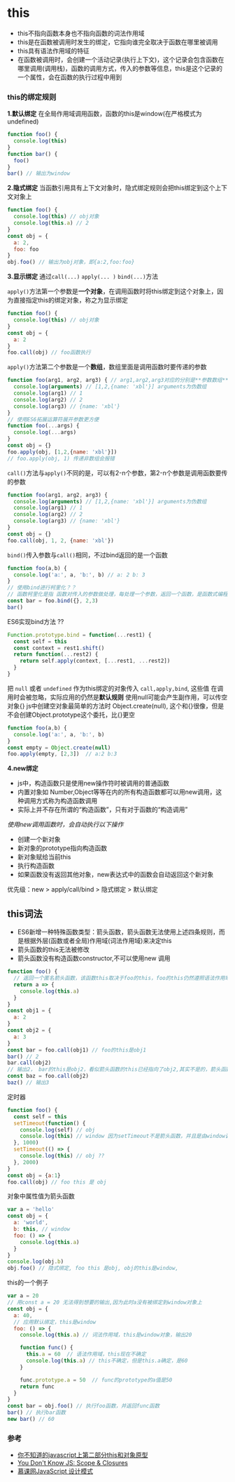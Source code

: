 # this

- this不指向函数本身也不指向函数的词法作用域
- this是在函数被调用时发生的绑定，它指向谁完全取决于函数在哪里被调用
- this具有语法作用域的特征
- 在函数被调用时，会创建一个活动记录(执行上下文)，这个记录会包含函数在哪里调用(调用栈)，函数的调用方式，传入的参数等信息，this是这个记录的一个属性，会在函数的执行过程中用到

### this的绑定规则
**1.默认绑定**
在全局作用域调用函数，函数的this是window(在严格模式为undefined)
```js
function foo() {
  console.log(this)
}
function bar() {
  foo()
}
bar() // 输出为window
```

**2.隐式绑定**
当函数引用具有上下文对象时，隐式绑定规则会把this绑定到这个上下文对象上
```js
function foo() {
  console.log(this) // obj对象
  console.log(this.a) // 2
}
const obj = {
  a: 2,
  foo: foo
}
obj.foo() // 输出为obj对象，即{a:2,foo:foo}
```

**3.显示绑定**
通过`call(...)` `apply(... )` `bind(...)`方法

`apply()`方法第一个参数是**一个对象**，在调用函数时将this绑定到这个对象上，因为直接指定this的绑定对象，称之为显示绑定
```js
function foo() {
  console.log(this) // obj对象
}
const obj = {
  a: 2
}
foo.call(obj) // foo函数执行
```
`apply()`方法第二个参数是一个**数组**，数组里面是调用函数时要传递的参数
```js
function foo(arg1, arg2, arg3) { // arg1,arg2,arg3对应的分别是**参数数组**的第一项，第二项，第三项
  console.log(arguments) // [1,2,{name: 'xbl'}] arguments为伪数组
  console.log(arg1) // 1
  console.log(arg2) // 2
  console.log(arg3) // {name: 'xbl'}
}
// 使用ES6拓展运算符展开参数更方便
function foo(...args) {
  console.log(...args)
}
const obj = {}
foo.apply(obj, [1,2,{name: 'xbl'}])
// foo.apply(obj, 1) 传递非数组会报错
```

`call()`方法与`apply()`不同的是，可以有2-n个参数，第2-n个参数是调用函数要传的参数
```js
function foo(arg1, arg2, arg3) {
  console.log(arguments) // [1,2,{name: 'xbl'}] arguments为伪数组
  console.log(arg1) // 1
  console.log(arg2) // 2
  console.log(arg3) // {name: 'xbl'}
}
const obj = {}
foo.call(obj, 1, 2, {name: 'xbl'})
```

`bind()`传入参数与`call()`相同，不过bind返回的是一个函数
```js
function foo(a,b) {
  console.log('a:', a, 'b:', b) // a: 2 b: 3
}
// 使用bind进行柯里化？？
// 函数柯里化是指 函数对传入的参数做处理，每处理一个参数，返回一个函数，是函数式编程的重要组成部分
const bar = foo.bind({}, 2,3)
bar()
```
ES6实现bind方法 ??
```js
Function.prototype.bind = function(...rest1) {
  const self = this
  const context = rest1.shift()
  return function(...rest2) {
    return self.apply(context, [...rest1, ...rest2])
  }
}
```

把 `null` 或者 `undefined` 作为this绑定的对象传入 `call,apply,bind`, 这些值 在调用时会被忽略，实际应用的仍然是**默认规则**
使用null可能会产生副作用，可以传空对象{}
js中创建空对象最简单的方法时 Object.create(null), 这个和{}很像，但是不会创建Object.prototype这个委托，比{}更空
```js
function foo(a,b) {
  console.log('a:', a, 'b:', b)
}
const empty = Object.create(null)
foo.apply(empty, [2,3])  // a:2 b:3
```

**4.new绑定**
- js中，构造函数只是使用new操作符时被调用的普通函数
- 内置对象如 Number,Object等等在内的所有构造函数都可以用new调用，这种调用方式称为构造函数调用
- 实际上并不存在所谓的“构造函数”，只有对于函数的“构造调用”

*使用new调用函数时，会自动执行以下操作* 
- 创建一个新对象
- 新对象的prototype指向构造函数
- 新对象赋给当前this
- 执行构造函数
- 如果函数没有返回其他对象，new表达式中的函数会自动返回这个新对象

优先级：new > apply/call/bind > 隐式绑定 > 默认绑定

## this词法
- ES6新增一种特殊函数类型：箭头函数，箭头函数无法使用上述四条规则，而是根据外层(函数或者全局)作用域(词法作用域)来决定this
- 箭头函数的this无法被修改
- 箭头函数没有构造函数constructor,不可以使用new 调用
```js
function foo() {
  // 返回一个匿名箭头函数，该函数this取决于foo的this，foo的this仍然遵照语法作用域
  return a => {
    console.log(this.a)
  }
}
const obj1 = {
  a: 2
}
const obj2 = {
  a: 3
}
const bar = foo.call(obj1) // foo的this是obj1
bar() // 2
bar.call(obj2) 
// 输出2， bar的this是obj2，看似箭头函数的this已经指向了obj2,其实不是的，箭头函数的this无法被语法作用域改变，只会为词法作用域的上一层函数改变
const baz = foo.call(obj2)
baz() // 输出3
```

定时器
```js
function foo() {
  const self = this
  setTimeout(function() {
    console.log(self) // obj
    console.log(this) // window 因为setTimeout不是箭头函数，并且是由window调用的
  }, 1000)
  setTimeout(() => {
    console.log(this) // obj ?? 
  }, 2000)
}
const obj = {a:1}
foo.call(obj) // foo this 是 obj
```

对象中属性值为箭头函数
```js
var a = 'hello'
const obj = {
  a: 'world',
  b: this, // window
  foo: () => {
    console.log(this.a)
  }
}
console.log(obj.b)
obj.foo() // 隐式绑定, foo this 是obj, obj的this是window, 
```

this的一个例子
```js
var a = 20 
// 用const a = 20 无法得到想要的输出,因为此时a没有被绑定到window对象上
const obj = {
  a: 40,
  // 应用默认绑定，this是window
  foo: () => {
    console.log(this.a) // 词法作用域，this是window对象，输出20

    function func() {
      this.a = 60  // 语法作用域，this现在不确定
      console.log(this.a) // this不确定，但是this.a确定，是60
    }

    func.prototype.a = 50  // func的prototype的a值是50
    return func
  }
}
const bar = obj.foo() // 执行foo函数，并返回func函数
bar() // 执行bar函数 
new bar() // 60
```


### 参考
- [你不知道的javascript上第二部分this和对象原型](https://github.com/yygmind/Reading-Notes/blob/master/%E4%BD%A0%E4%B8%8D%E7%9F%A5%E9%81%93%E7%9A%84JavaScript%E4%B8%8A%E5%8D%B7.md)
- [You Don't Know JS: Scope & Closures](https://github.com/getify/You-Dont-Know-JS/blob/master/scope%20&%20closures/README.md#you-dont-know-js-scope--closures)
- [慕课网JavaScript 设计模式](https://www.imooc.com/read/38)

